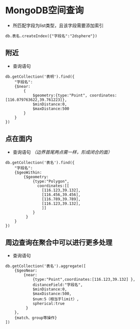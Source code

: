 # MongoDB空间查询
- 所匹配字段为list类型，且该字段需要添加索引
````
db.表名.createIndex({"字段名":"2dsphere"})
````
## 附近

- 查询语句
````
db.getCollection('表明').find({
    "字段名":
    {$near:
        {
            $geometry:{type:"Point", coordinates:[116.079763622,39.761223]},
            $minDistance:0,
            $maxDistance:500
        }
    }
})

````

## 点在面内

- 查询语句 *（边界首尾两点需一样，形成闭合的面）*
````
db.getCollection('表名').find({
    "字段名":
    {$geoWithin:
        {$geometry:
            {type:"Polygon",
              coordinates:[[
                [116.123,39.132],
                [116.456,39.456],
                [116.789,39.789],
                [116.123,39.132],
                ]]
            }
         }
    }
})
````
## 周边查询在聚合中可以进行更多处理

- 查询语句 
````
db.getCollection('表名').aggregate([
    {$geoNear:
        {near:
            {type:"Point",coordinates:[116.123,39.132] },
            distanceField:"字段名",
            $minDistance:0,
            $maxDistance:500,
            $num:5（相当于limit）,
            spherical:true
         }
    },
    {match、group等操作}
])

````